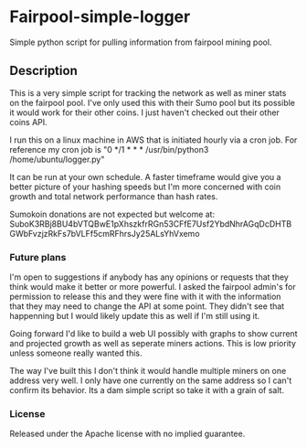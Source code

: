 # Fairpool-simple-logger
Simple python script for pulling information from fairpool mining pool. 


## Description
This is a very simple script for tracking the network as well as miner stats on the fairpool pool. I've only used this with their Sumo pool but its possible it would work for their other coins. I just haven't checked out their other coins API.

I run this on a linux machine in AWS that is initiated hourly via a cron job. For reference my cron job is "0 */1 * * * /usr/bin/python3 /home/ubuntu/logger.py"

It can be run at your own schedule. A faster timeframe would give you a better picture of your hashing speeds but I'm more concerned with coin growth and total network performance than hash rates. 

Sumokoin donations are not expected but welcome at: SuboK3RBj8BU4bVTQBwE1pXhszkfrRGn53CFfE7Usf2YbdNhrAGqDcDHTBGWbFvzjzRkFs7bVLFf5cmRFhrsJy25ALsYhVxemo

### Future plans

I'm open to suggestions if anybody has any opinions or requests that they think would make it better or more powerful. I asked the fairpool admin's for permission to release this and they were fine with it with the information that they may need to change the API at some point. They didn't see that happenning but I would likely update this as well if I'm still using it. 

Going forward I'd like to build a web UI possibly with graphs to show current and projected growth as well as seperate miners actions. This is low priority unless someone really wanted this.

The way I've built this I don't think it would handle multiple miners on one address very well. I only have one currently on the same address so I can't confirm its behavior. Its a dam simple script so take it with a grain of salt. 

### License

Released under the Apache license with no implied guarantee. 

